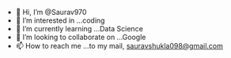- 👋 Hi, I’m @Saurav970
- 👀 I’m interested in ...coding
- 🌱 I’m currently learning ...Data Science
- 💞️ I’m looking to collaborate on ...Google
- 📫 How to reach me ...to my mail, sauravshukla098@gmail.com

<!---
Saurav970/Saurav970 is a ✨ special ✨ repository because its `README.md` (this file) appears on your GitHub profile.
You can click the Preview link to take a look at your changes.
--->

